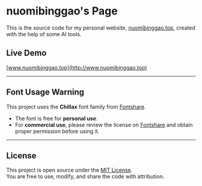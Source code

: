 # nuomibinggao's Page

This is the source code for my personal website, [nuomibinggao.top](http://www.nuomibinggao.top), created with the help of some AI tools.

## Live Demo
[www.nuomibinggao.top](http://www.nuomibinggao.top)

---

## Font Usage Warning
This project uses the **Chillax** font family from [Fontshare](https://www.fontshare.com/fonts/chillax).

- The font is free for **personal use**.  
- For **commercial use**, please review the license on [Fontshare](https://www.fontshare.com/fonts/chillax) and obtain proper permission before using it.  

---

## License
This project is open source under the [MIT License](./LICENSE).  
You are free to use, modify, and share the code with attribution.
